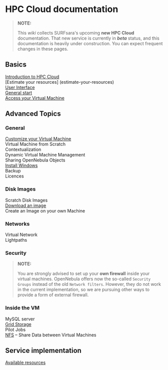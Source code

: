 # HPC Cloud documentation

> **NOTE:**
>
> This _wiki_ collects SURFsara's upcoming **new HPC Cloud** documentation. That new service is currently in **_beta_** status, and this documentation is heavily under construction. You can expect frequent changes in these pages.

## Basics
[Introduction to HPC Cloud](introduction-to-hpc-cloud)  
[Estimate your resources] (estimate-your-resources)  
[User Interface](user-interface)  
[General start](general-start)  
[Access your Virtual Machine](access-your-VM)

## Advanced Topics

### General

[Customize your Virtual Machine](customize-your-vm)  
Virtual Machine from Scratch  
Contextualization  
Dynamic Virtual Machine Management  
Sharing OpenNebula Objects  
[Install Windows](windows)  
Backup  
Licences  

### Disk Images
Scratch Disk Images  
[Download an image](image_download)  
Create an Image on your own Machine  

### Networks
Virtual Network  
Lightpaths 

### Security
> **NOTE:**
>
> You are strongly advised to set up your **own firewall** inside your virtual machines. OpenNebula offers now the so-called `Security Groups` instead of the old `Network filters`. However, they do not work in the current implementation, so we are pursuing other ways to provide a form of external firewall. 


### Inside the VM
MySQL server  
[Grid Storage](grid-storage)    
Pilot Jobs  
[NFS](NFS) &ndash; Share Data between Virtual Machines

## Service implementation
[Available resources](resources-available)
